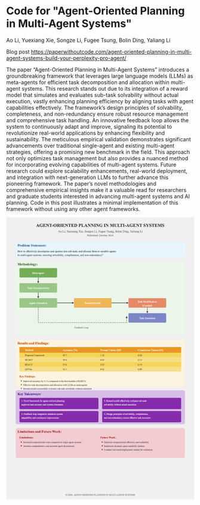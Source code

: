 # Code for "Agent-Oriented Planning in Multi-Agent Systems"

Ao Li, Yuexiang Xie, Songze Li, Fugee Tsung, Bolin Ding, Yaliang Li

Blog post <https://paperwithoutcode.com/agent-oriented-planning-in-multi-agent-systems-build-your-perplexity-pro-agent/>

The paper “Agent-Oriented Planning in Multi-Agent Systems” introduces a groundbreaking framework that leverages large language models (LLMs) as meta-agents for efficient task decomposition and allocation within multi-agent systems. This research stands out due to its integration of a reward model that simulates and evaluates sub-task solvability without actual execution, vastly enhancing planning efficiency by aligning tasks with agent capabilities effectively. The framework’s design principles of solvability, completeness, and non-redundancy ensure robust resource management and comprehensive task handling. An innovative feedback loop allows the system to continuously adapt and improve, signaling its potential to revolutionize real-world applications by enhancing flexibility and sustainability. The meticulous empirical validation demonstrates significant advancements over traditional single-agent and existing multi-agent strategies, offering a promising new benchmark in the field. This approach not only optimizes task management but also provides a nuanced method for incorporating evolving capabilities of multi-agent systems. Future research could explore scalability enhancements, real-world deployment, and integration with next-generation LLMs to further advance this pioneering framework. The paper’s novel methodologies and comprehensive empirical insights make it a valuable read for researchers and graduate students interested in advancing multi-agent systems and AI planning. Code in this post illustrates a minimal implementation of this framework without using any other agent frameworks.

![alt text](inforgraphic-agent-oriented-planning.png)